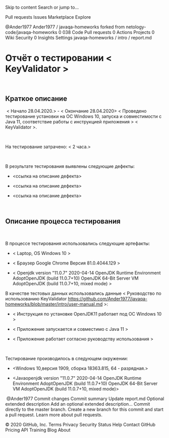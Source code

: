 Skip to content
Search or jump to…

Pull requests
Issues
Marketplace
Explore
 
@Ander1977 
Ander1977
/
javaqa-homeworks
forked from netology-code/javaqa-homeworks
0
038
 Code
 Pull requests 0 Actions
 Projects 0
 Wiki
 Security 0
 Insights
 Settings
javaqa-homeworks
/
intro
/
report.md
 


# Отчёт о тестировании <  KeyValidator >

​

## Краткое описание

​
< Начало 28.04.2020.> - < Окончание 28.04.2020>  < Проведено тестирование установки на ОС Windows 10, запуска и совместимости с Java 11, соответствие работы с инструкцией приложения >  <  KeyValidator >.

​

На тестирование затрачено: < 2 часа.>

​

В результате тестирования выявлены следующие дефекты:

* <ссылка на описание дефекта>

* <ссылка на описание дефекта>

* <ссылка на описание дефекта>

​

## Описание процесса тестирования

​

В процессе тестирования использовались следующие артефакты:

* < Laptop, OS Windows 10 >

* < Браузер Google Chrome Версия 81.0.4044.129 >

* < Openjdk version "11.0.7" 2020-04-14
   OpenJDK Runtime Environment AdoptOpenJDK (build 11.0.7+10)
   OpenJDK 64-Bit Server VM AdoptOpenJDK (build 11.0.7+10, mixed mode) >



В качестве тестовых данных использовались данные < Руководство по использованию KeyValidator https://github.com/Ander1977/javaqa-homeworks/blob/master/intro/user-manual.md >:

* < Инструкция по установке OpenJDK11 работает под ОС Windows 10 >

* < Приложение запускается и совместимо с Java 11 >

* < Приложение работает согласно руководству использования >

​

Тестирование производилось в следующем окружении:

* <Windows 10,версия 1909, сборка 18363.815, 64 - разрядная.>

* <Javaopenjdk version "11.0.7" 2020-04-14
       OpenJDK Runtime Environment AdoptOpenJDK (build 11.0.7+10)
       OpenJDK 64-Bit Server VM AdoptOpenJDK (build 11.0.7+10, mixed mode)>


​
@Ander1977
Commit changes
Commit summary
Update report.md
Optional extended description
Add an optional extended description…
 Commit directly to the master branch.
 Create a new branch for this commit and start a pull request. Learn more about pull requests.
 
© 2020 GitHub, Inc.
Terms
Privacy
Security
Status
Help
Contact GitHub
Pricing
API
Training
Blog
About

